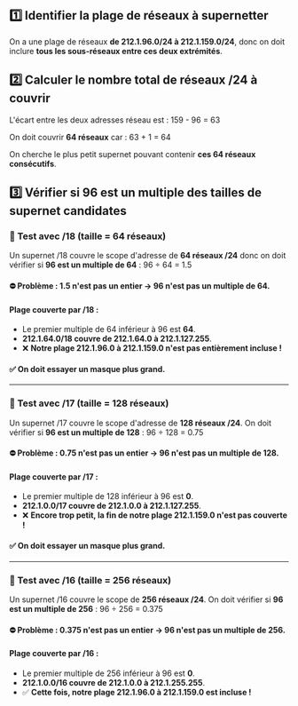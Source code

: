 ## **1️⃣ Identifier la plage de réseaux à supernetter**

On a une plage de réseaux **de 212.1.96.0/24 à 212.1.159.0/24**, donc on doit inclure **tous les sous-réseaux entre ces deux extrémités**.



## **2️⃣ Calculer le nombre total de réseaux /24 à couvrir**

L'écart entre les deux adresses réseau est : 159 - 96 = 63

On doit couvrir **64 réseaux** car : 63 + 1 = 64

On cherche le plus petit supernet pouvant contenir **ces 64 réseaux consécutifs**.



## **3️⃣ Vérifier si 96 est un multiple des tailles de supernet candidates**

### **🔹 Test avec /18 (taille = 64 réseaux)**

Un supernet /18 couvre le scope d'adresse de **64 réseaux /24** donc on doit vérifier si **96 est un multiple de 64** : 96 ÷ 64 = 1.5

#### ⛔ Problème : 1.5 n'est pas un entier → **96 n'est pas un multiple de 64**.

#### **Plage couverte par /18** :

- Le premier multiple de 64 inférieur à 96 est **64**.
- **212.1.64.0/18 couvre de 212.1.64.0 à 212.1.127.255**.
- ❌ **Notre plage 212.1.96.0 à 212.1.159.0 n'est pas entièrement incluse !**

#### ✅ **On doit essayer un masque plus grand**.

---

### **🔹 Test avec /17 (taille = 128 réseaux)**

Un supernet /17 couvre le scope d'adresse de **128 réseaux /24**. On doit vérifier si **96 est un multiple de 128** : 96 ÷ 128 = 0.75

#### ⛔ Problème : 0.75 n'est pas un entier → **96 n'est pas un multiple de 128**.

#### **Plage couverte par /17** :

- Le premier multiple de 128 inférieur à 96 est **0**.
- **212.1.0.0/17 couvre de 212.1.0.0 à 212.1.127.255**.
- ❌ **Encore trop petit, la fin de notre plage 212.1.159.0 n'est pas couverte !**

#### ✅ **On doit essayer un masque plus grand**.

---

### **🔹 Test avec /16 (taille = 256 réseaux)**

Un supernet /16 couvre le scope de **256 réseaux /24**. On doit vérifier si **96 est un multiple de 256** : 96 ÷ 256 = 0.375

#### ⛔ Problème : 0.375 n'est pas un entier → **96 n'est pas un multiple de 256**.

#### **Plage couverte par /16** :

- Le premier multiple de 256 inférieur à 96 est **0**.
- **212.1.0.0/16 couvre de 212.1.0.0 à 212.1.255.255**.
- ✅ **Cette fois, notre plage 212.1.96.0 à 212.1.159.0 est incluse !**

